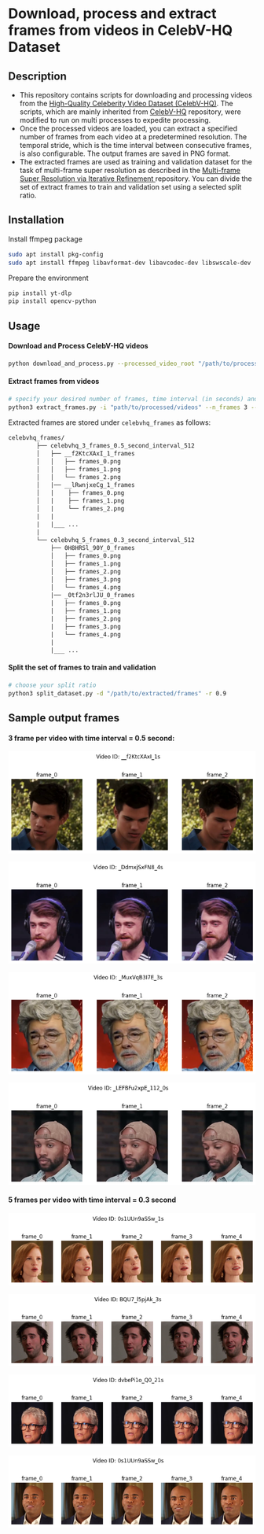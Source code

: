 # Download, process and extract frames from videos in CelebV-HQ Dataset

## Description

- This repository contains scripts for downloading and processing videos from the [High-Quality Celeberity Video Dataset (CelebV-HQ)](https://celebv-hq.github.io/). The scripts, which are mainly inherited from [CelebV-HQ](https://github.com/CelebV-HQ/CelebV-HQ) repository, were modified to run on multi processes to expedite processing.
- Once the processed videos are loaded, you can extract a specified number of frames from each video at a predetermined resolution. The temporal stride, which is the time interval between consecutive frames, is also configurable. The output frames are saved in PNG format.
- The extracted frames are used as training and validation dataset for the task of multi-frame super resolution as described in the [Multi-frame Super Resolution via Iterative Refinement ](https://github.com/felixlephuoc/Multiframe-Super-Resolution-via-Iterative-Refinement.git)repository. You can divide the set of extract frames to train and validation set using a selected split ratio.

## Installation

Install ffmpeg package

```bash
sudo apt install pkg-config
sudo apt install ffmpeg libavformat-dev libavcodec-dev libswscale-dev 
```

Prepare the environment

```bash
pip install yt-dlp
pip install opencv-python
```

## Usage

#### Download and Process CelebV-HQ videos

```bash
python download_and_process.py --processed_video_root "/path/to/processed/videos"
```

#### Extract frames from videos

```bash
# specify your desired number of frames, time interval (in seconds) and target resolution
python3 extract_frames.py -i "path/to/processed/videos" --n_frames 3 --interval 0.5 --size 512 

```

Extracted frames are stored under `celebvhq_frames` as follows:

```
celebvhq_frames/
        ├── celebvhq_3_frames_0.5_second_interval_512
        │   ├── __f2KtcXAxI_1_frames
        │   │   ├── frames_0.png
        │   │   ├── frames_1.png
        │   │   └── frames_2.png
        │   |── __lRwnjxeCg_1_frames
        │   |    ├── frames_0.png
        │   |    ├── frames_1.png
        │   |    └── frames_2.png
        |   |
        |   |___ ...
        |
        └── celebvhq_5_frames_0.3_second_interval_512
            ├── 0H8HRSl_90Y_0_frames
            │   ├── frames_0.png
            │   ├── frames_1.png
            │   ├── frames_2.png
            │   ├── frames_3.png
            │   └── frames_4.png
            |── _0tf2n3rlJU_0_frames
            |   ├── frames_0.png
            |   ├── frames_1.png
            |   ├── frames_2.png
            |   ├── frames_3.png
            |   └── frames_4.png
            |
            |___ ...
```

#### Split the set of frames to train and validation

```bash
# choose your split ratio
python3 split_dataset.py -d "/path/to/extracted/frames" -r 0.9
```

## Sample output frames

#### 3 frame per video with time interval = 0.5 second:

![](frames/__f2KtcXAxI_1s_frames.png)

![](frames/_DdmxjSxFN8_4s_frames.png)

![](frames/_MuxVqB3I7E_3s_frames.png)

![](frames/_LEFBFu2xpE_112_0s_frames.png)

#### 5 frames per video with time interval = 0.3 second

![](frames/0s1UUn9aSSw_1s_frames.png)

![](frames/BQU7_l5pjAk_3s_frames.png)

![](frames/dvbePi1o_Q0_21s_frames.png)

![](frames/0s1UUn9aSSw_0s_frames.png)
